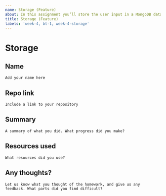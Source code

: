 ```yaml
---
name: Storage (Feature)
about: In this assignment you’ll store the user input in a MongoDB database.
title: Storage (Feature)
labels: 'week-4, bt-1, week-4-storage'
---
```


# Storage

## Name
`Add your name here`

## Repo link
`Include a link to your repository`

## Summary
`A summary of what you did. What progress did you make?`

## Resources used
`What resources did you use?`

## Any thoughts?
`Let us know what you thought of the homework, and give us any feedback. What parts did you find difficult?`
